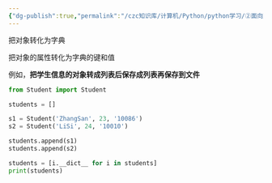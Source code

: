```yaml
---
{"dg-publish":true,"permalink":"/czc知识库/计算机/Python/python学习/②面向对象/306-魔术方法：__dict__()/","dgPassFrontmatter":true,"created":"2024-12-02T18:08:44.450+08:00","updated":"2024-12-08T12:39:45.379+08:00"}
---
```



把对象转化为字典

把对象的属性转化为字典的键和值


例如，**把学生信息的对象转成列表后保存成列表再保存到文件**

```python
from Student import Student

students = []

s1 = Student('ZhangSan', 23, '10086')
s2 = Student('LiSi', 24, '10010')

students.append(s1)
students.append(s2)

students = [i.__dict__ for i in students]
print(students)
```
